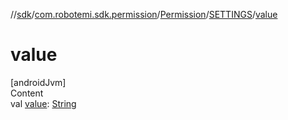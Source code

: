 //[sdk](../../../../index.md)/[com.robotemi.sdk.permission](../../index.md)/[Permission](../index.md)/[SETTINGS](index.md)/[value](value.md)



# value  
[androidJvm]  
Content  
val [value](value.md): [String](https://kotlinlang.org/api/latest/jvm/stdlib/kotlin/-string/index.html)  



